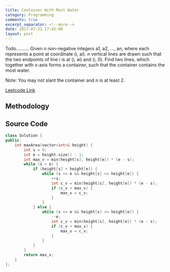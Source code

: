 ```yaml
---
title: Container With Most Water
category: Programming
comments: true
excerpt_separator: <!--more-->
date: 2017-07-31 17:43:00
layout: post
---
```

Todo..........
Given n non-negative integers a1, a2, ..., an, where each represents a point at coordinate (i, ai). n vertical lines are drawn such that the two endpoints of line i is at (i, ai) and (i, 0). Find two lines, which together with x-axis forms a container, such that the container contains the most water.

Note: You may not slant the container and n is at least 2.
<!--more-->

[Leetcode Link](https://leetcode.com/problems/container-with-most-water)

## Methodology

## Source Code
```C++
class Solution {
public:
    int maxArea(vector<int>& height) {
        int s = 0;
        int e = height.size() - 1;
        int max_v = min(height[s], height[e]) * (e - s);
        while (s < e) {
            if (height[s] < height[e]) {
                while (s <= e && height[s] <= height[e]) {
                    ++s;
                    int c_v = min(height[s], height[e]) * (e - s);
                    if (c_v > max_v) {
                        max_v = c_v;
                    }
                }
            } else {
                while (s <= e && height[s] >= height[e]) {
                    --e;
                    int c_v = min(height[s], height[e]) * (e - s);
                    if (c_v > max_v) {
                        max_v = c_v;
                    }
                }
            }
        }
        return max_v;
    }
};
```
